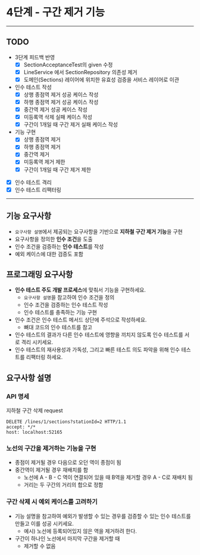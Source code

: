 4단계 - 구간 제거 기능
===

***

## TODO
- 3단계 피드백 반영
  - [X] SectionAcceptanceTest의 given 수정
  - [X] LineService 에서 SectionRepository 의존성 제거
  - [X] 도메인(Sections) 레이어에 위치한 유효성 검증을 서비스 레이어로 이관
- 인수 테스트 작성
  - [X] 상행 종점역 제거 성공 케이스 작성
  - [X] 하행 종점역 제거 성공 케이스 작성
  - [X] 중간역 제거 성공 케이스 작성
  - [X] 미등록역 삭제 실패 케이스 작성
  - [X] 구간이 1개일 때 구간 제거 실패 케이스 작성
- 기능 구현
  - [X] 상행 종점역 제거
  - [X] 하행 종점역 제거
  - [X] 중간역 제거
  - [X] 미등록역 제거 제한
  - [X] 구간이 1개일 때 구간 제거 제한
- [X] 인수 테스트 격리
- [X] 인수 테스트 리팩터링

***

## 기능 요구사항
- `요구사항 설명`에서 제공되는 요구사항을 기반으로 **지하철 구간 제거 기능**을 구현
- 요구사항을 정의한 **인수 조건**을 도출
- 인수 조건을 검증하는 **인수 테스트**를 작성
- 예외 케이스에 대한 검증도 포함

## 프로그래밍 요구사항
- **인수 테스트 주도 개발 프로세스**에 맞춰서 기능을 구현하세요.
  - `요구사항 설명`을 참고하여 인수 조건을 정의
  - 인수 조건을 검증하는 인수 테스트 작성
  - 인수 테스트를 충족하는 기능 구현
- 인수 조건은 인수 테스트 메서드 상단에 주석으로 작성하세요.
  - 뼈대 코드의 인수 테스트를 참고
- 인수 테스트의 결과가 다른 인수 테스트에 영향을 끼치지 않도록 인수 테스트를 서로 격리 시키세요.
- 인수 테스트의 재사용성과 가독성, 그리고 빠른 테스트 의도 파악을 위해 인수 테스트를 리팩터링 하세요.

## 요구사항 설명
### API 명세
지하철 구간 삭제 request
```text
DELETE /lines/1/sections?stationId=2 HTTP/1.1
accept: */*
host: localhost:52165
```
### 노선의 구간을 제거하는 기능을 구현
- 종점이 제거될 경우 다음으로 오던 역이 종점이 됨
- 중간역이 제거될 경우 재배치를 함
  - 노선에 A - B - C 역이 연결되어 있을 때 B역을 제거할 경우 A - C로 재배치 됨
  - 거리는 두 구간의 거리의 합으로 정함
### 구간 삭제 시 예외 케이스를 고려하기
- 기능 설명을 참고하여 예외가 발생할 수 있는 경우를 검증할 수 있는 인수 테스트를 만들고 이를 성공 시키세요.
  - 예시) 노선에 등록되어있지 않은 역을 제거하려 한다.
- 구간이 하나인 노선에서 마지막 구간을 제거할 때
  - 제거할 수 없음
